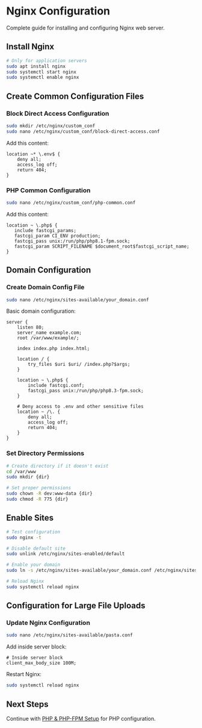 # Nginx Configuration

Complete guide for installing and configuring Nginx web server.

## Install Nginx

```bash
# Only for application servers
sudo apt install nginx
sudo systemctl start nginx
sudo systemctl enable nginx
```

## Create Common Configuration Files

### Block Direct Access Configuration
```bash
sudo mkdir /etc/nginx/custom_conf
sudo nano /etc/nginx/custom_conf/block-direct-access.conf
```

Add this content:
```nginx
location ~* \.env$ {
    deny all;
    access_log off;
    return 404;
}
```

### PHP Common Configuration
```bash
sudo nano /etc/nginx/custom_conf/php-common.conf
```

Add this content:
```nginx
location ~ \.php$ {
   include fastcgi_params;
   fastcgi_param CI_ENV production;
   fastcgi_pass unix:/run/php/php8.1-fpm.sock;
   fastcgi_param SCRIPT_FILENAME $document_root$fastcgi_script_name;
}
```

## Domain Configuration

### Create Domain Config File
```bash
sudo nano /etc/nginx/sites-available/your_domain.conf
```

Basic domain configuration:
```nginx
server {
    listen 80;
    server_name example.com;
    root /var/www/example/;

    index index.php index.html;

    location / {
        try_files $uri $uri/ /index.php?$args;
    }

    location ~ \.php$ {
        include fastcgi.conf;
        fastcgi_pass unix:/run/php/php8.3-fpm.sock;
    }

    # Deny access to .env and other sensitive files
    location ~ /\. {
        deny all;
        access_log off;
        return 404;
    }
}
```

### Set Directory Permissions
```bash
# Create directory if it doesn't exist
cd /var/www
sudo mkdir {dir}

# Set proper permissions
sudo chown -R dev:www-data {dir}
sudo chmod -R 775 {dir}
```

## Enable Sites

```bash
# Test configuration
sudo nginx -t

# Disable default site
sudo unlink /etc/nginx/sites-enabled/default

# Enable your domain
sudo ln -s /etc/nginx/sites-available/your_domain.conf /etc/nginx/sites-enabled/

# Reload Nginx
sudo systemctl reload nginx
```

## Configuration for Large File Uploads

### Update Nginx Configuration
```bash
sudo nano /etc/nginx/sites-available/pasta.conf
```

Add inside server block:
```nginx
# Inside server block
client_max_body_size 100M;
```

Restart Nginx:
```bash
sudo systemctl reload nginx
```

## Next Steps

Continue with [PHP & PHP-FPM Setup](./04-php-setup.md) for PHP configuration.
